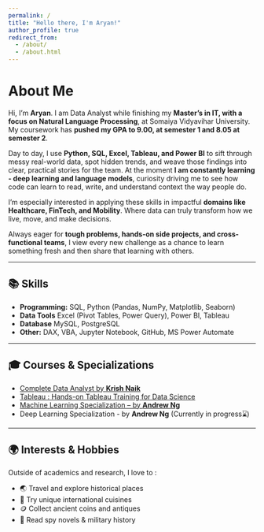 ```yaml
---
permalink: /
title: "Hello there, I'm Aryan!"
author_profile: true
redirect_from: 
  - /about/
  - /about.html
---
```


# About Me

Hi, I’m **Aryan**. I am Data Analyst while finishing my **Master’s in IT, with a focus on Natural Language Processing**, at Somaiya Vidyavihar University. My coursework has **pushed my GPA to 9.00, at semester 1 and 8.05 at semester 2**.

Day to day, I use **Python, SQL, Excel, Tableau, and Power BI** to sift through messy real-world data, spot hidden trends, and weave those findings into clear, practical stories for the team. At the moment **I am constantly learning - deep learning and language models**, curiosity driving me to see how code can learn to read, write, and understand context the way people do.

I’m especially interested in applying these skills in impactful **domains like Healthcare, FinTech, and Mobility**. Where data can truly transform how we live, move, and make decisions.

Always eager for **tough problems, hands-on side projects, and cross-functional teams**, I view every new challenge as a chance to learn something fresh and then share that learning with others.

---

## 📚 Skills

- **Programming:** SQL, Python (Pandas, NumPy, Matplotlib, Seaborn)
- **Data Tools** Excel (Pivot Tables, Power Query), Power BI, Tableau
- **Database** MySQL, PostgreSQL
- **Other:** DAX, VBA, Jupyter Notebook, GitHub, MS Power Automate
---

## 🎓 Courses & Specializations

- [Complete Data Analyst by **Krish Naik**](https://www.udemy.com/certificate/UC-d5585782-2057-48d4-8c51-50de1b4b5ae6/)
- [Tableau : Hands-on Tableau Training for Data Science](https://www.udemy.com/certificate/UC-ca32b0fd-6509-4d32-96bb-f665334a17f5/)
- [Machine Learning Specialization – by **Andrew Ng**](https://www.coursera.org/account/accomplishments/specialization/R06XLN6URX42)
- Deep Learning Specialization - by **Andrew Ng** (Currently in progress⌛)

---

## 🌍 Interests & Hobbies

Outside of academics and research, I love to :
- 🌏 Travel and explore historical places  
- 🥘 Try unique international cuisines  
- 🪙 Collect ancient coins and antiques  
- 📖 Read spy novels & military history